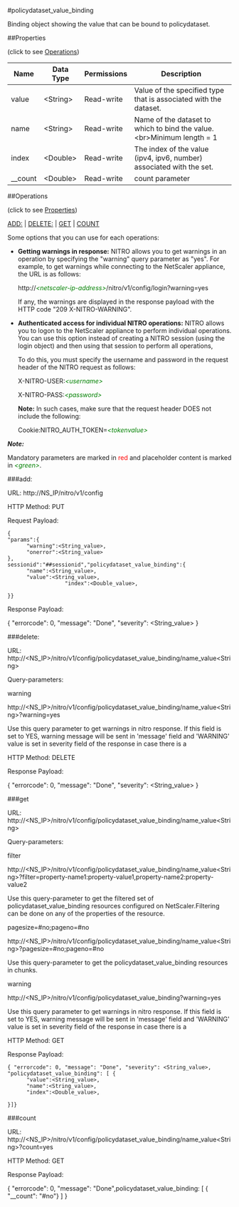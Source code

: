 #policydataset_value_binding

Binding object showing the value that can be bound to policydataset.


##Properties 
<span>(click to see [Operations](#operations))</span>


<table><thead><tr><th>Name</th><th> Data Type</th><th> Permissions</th><th>Description</th></tr></thead><tbody><tr><td>value</td><td>&lt;String></td><td>Read-write</td><td>Value of the specified type that is associated with the dataset.</td><tr><tr><td>name</td><td>&lt;String></td><td>Read-write</td><td>Name of the dataset to which to bind the value.&lt;br>Minimum length = 1</td><tr><tr><td>index</td><td>&lt;Double></td><td>Read-write</td><td>The index of the value (ipv4, ipv6, number) associated with the set.</td><tr><tr><td>__count</td><td>&lt;Double></td><td>Read-write</td><td>count parameter</td><tr></tbody></table>
##Operations 
<span>(click to see [Properties](#properties))</span>


[ADD:](#add:) | [DELETE:](#delete:) | [GET](#get) | [COUNT](#count)


Some options that you can use for each operations:
<ul><li><p><b>Getting warnings in response:</b> NITRO allows you to get warnings in an operation by specifying the "warning" query parameter as "yes". For example, to get warnings while connecting to the NetScaler appliance, the URL is as follows:</p><p>http://<span style="color:green;font-style:italic;">&lt;netscaler-ip-address&gt;</span>/nitro/v1/config/login?warning=yes</p><p>If any, the warnings are displayed in the response payload with the HTTP code "209 X-NITRO-WARNING".</p></li><li><p><b>Authenticated access for individual NITRO operations:</b> NITRO allows you to logon to the NetScaler appliance to perform individual operations. You can use this option instead of creating a NITRO session (using the login object) and then using that session to perform all operations,</p><p>To do this, you must specify the username and password in the request header of the NITRO request as follows:</p><p>X-NITRO-USER:<span style="color:green;font-style:italic;">&lt;username&gt;</span></p><p>X-NITRO-PASS:<span style="color:green;font-style:italic;">&lt;password&gt;</span></p><p><b>Note:</b> In such cases, make sure that the request header DOES not include the following:</p><p>Cookie:NITRO_AUTH_TOKEN=<span style="color:green;font-style:italic;">&lt;tokenvalue&gt;</span></p></li></ul>



***Note:*** 
Mandatory parameters are marked in <span style="color:#FF0000;">red</span> and placeholder content is marked in <span style="color:green;font-style:italic">&lt;green&gt;</span>.

###add:



URL: http://NS_IP/nitro/v1/config
HTTP Method: PUT
Request Payload: ```{"params":{      "warning":<String_value>,      "onerror":<String_value>},sessionid":"##sessionid","policydataset_value_binding":{      "name":<String_value>,      "value":<String_value>,                  "index":<Double_value>,}}```
Response Payload: 
{ "errorcode": 0, "message": "Done", "severity": <String_value> }


###delete:



URL: http://&lt;NS_IP&gt;/nitro/v1/config/policydataset_value_binding/name_value&lt;String&gt;
Query-parameters:
warning
http://&lt;NS_IP&gt;/nitro/v1/config/policydataset_value_binding/name_value&lt;String&gt;?warning=yes
Use this query parameter to get warnings in nitro response. If this field is set to YES, warning message will be sent in 'message' field and 'WARNING' value is set in severity field of the response in case there is a



HTTP Method: DELETE
Response Payload: 
{ "errorcode": 0, "message": "Done", "severity": <String_value> }


###get



URL: http://&lt;NS_IP&gt;/nitro/v1/config/policydataset_value_binding/name_value&lt;String&gt;
Query-parameters:
filter
http://&lt;NS_IP&gt;/nitro/v1/config/policydataset_value_binding/name_value&lt;String&gt;?filter=property-name1:property-value1,property-name2:property-value2
Use this query-parameter to get the filtered set of policydataset_value_binding resources configured on NetScaler.Filtering can be done on any of the properties of the resource.


pagesize=#no;pageno=#no
http://&lt;NS_IP&gt;/nitro/v1/config/policydataset_value_binding/name_value&lt;String&gt;?pagesize=#no;pageno=#no
Use this query-parameter to get the policydataset_value_binding resources in chunks.


warning
http://&lt;NS_IP&gt;/nitro/v1/config/policydataset_value_binding?warning=yes
Use this query parameter to get warnings in nitro response. If this field is set to YES, warning message will be sent in 'message' field and 'WARNING' value is set in severity field of the response in case there is a



HTTP Method: GET
Response Payload: ```{ "errorcode": 0, "message": "Done", "severity": <String_value>, "policydataset_value_binding": [ {      "value":<String_value>,      "name":<String_value>,      "index":<Double_value>,}]}```



###count



URL: http://&lt;NS_IP&gt;/nitro/v1/config/policydataset_value_binding/name_value&lt;String&gt;?count=yes
HTTP Method: GET
Response Payload: 
{ "errorcode": 0, "message": "Done",policydataset_value_binding: [ { "__count": "#no"} ] }


